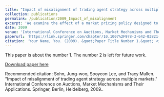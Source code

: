 ```yaml
---
title: "Impact of misalignment of trading agent strategy across multiple markets"
collection: publications
permalink: /publication/2009_Impact_of_misalignment
excerpt: 'We examine the effect of a market pricing policy designed to attract high-valued traders in a multiple market context using JCAT software. Our experiments show that a simple change to pricing policy can create market performance effects that traditional adaptive trading agents are unable to recognize or capitalize on, but that market-policy-aware trading agents can generally obtain. This suggests as parameterized and tunable markets become more common, trading strategies will increasingly need to be conditional on each individual market’s policies.'
date: 2009
venue: 'International Conference on Auctions, Market Mechanisms and Their Applications'
paperurl: 'https://link.springer.com/chapter/10.1007%2F978-3-642-03821-1_7'
citation: 'Your Name, You. (2009). &quot;Paper Title Number 1.&quot; <i>Journal 1</i>. 1(1).'
---
```

This paper is about the number 1. The number 2 is left for future work.

[Download paper here](https://link.springer.com/chapter/10.1007%2F978-3-642-03821-1_7)

Recommended citation: Sohn, Jung-woo, Sooyeon Lee, and Tracy Mullen. "Impact of misalignment of trading agent strategy across multiple markets." International Conference on Auctions, Market Mechanisms and Their Applications. Springer, Berlin, Heidelberg, 2009..
